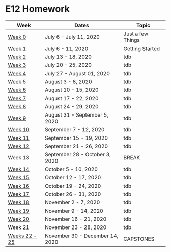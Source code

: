 # E12 Homework

| Week | Dates | Topic |
|---|---|---|
| [Week 0](./week00.md) | July 6 - July 11, 2020 | Just a few Things |
| [Week 1](./week01.md) | July 6 - 11, 2020 | Getting Started |
| [Week 2](./week02.md) | July 13 - 18, 2020 | tdb |
| [Week 3](./week03.md) | July 20 - 25, 2020 | tdb |
| [Week 4](./week04.md) | July 27 - August 01, 2020 | tdb |
| [Week 5](./week05.md) | August 3 - 8, 2020 | tdb |
| [Week 6](./week06.md) | August 10 - 15, 2020 | tdb |
| [Week 7](./week07.md) | August 17 - 22, 2020 | tdb |
| [Week 8](./week08.md) | August 24 - 29, 2020 | tdb |
| [Week 9](./week09.md) | August 31 - September 5, 2020 | tdb |
| [Week 10](./week10.md) | September 7 - 12, 2020 | tdb |
| [Week 11](./week11.md) | September 15 - 19, 2020 | tdb |
| [Week 12](./week12.md) | September 21 - 26, 2020 | tdb |
| Week 13 | September 28 - October 3, 2020 | BREAK |
| [Week 14](./week14.md) | October 5 - 10, 2020 | tdb |
| [Week 15](./week15.md) | October 12 - 17, 2020 | tdb |
| [Week 16](./week16.md) | October 19 - 24, 2020 | tdb |
| [Week 17](./week17.md) | October 26 - 31, 2020 | tdb |
| [Week 18](./week18.md) | November 2 - 7, 2020 | tdb |
| [Week 19](./week19.md) | November 9 - 14, 2020 | tdb |
| [Week 20](./week20.md) | November 16 - 21, 2020 | tdb |
| [Week 21](./week21.md) | November 23 - 28, 2020 | tdb |
| [Weeks 22 - 25](./weeks22-25.md) | November 30 - December 14, 2020 | CAPSTONES |